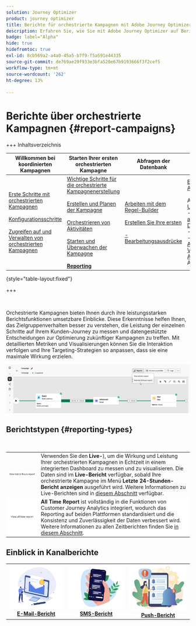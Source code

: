 ```yaml
---
solution: Journey Optimizer
product: journey optimizer
title: Berichte für orchestrierte Kampagnen mit Adobe Journey Optimizer
description: Erfahren Sie, wie Sie mit Adobe Journey Optimizer auf Berichte zu orchestrierten Kampagnen zugreifen können
badge: label="Alpha"
hide: true
hidefromtoc: true
exl-id: 8cb569a2-a4a0-45a5-b7f9-f5a591e44335
source-git-commit: de769ae29f933e3bfa520e67b9193666f3f2cef5
workflow-type: tm+mt
source-wordcount: '262'
ht-degree: 13%

---
```


# Berichte über orchestrierte Kampagnen {#report-campaigns}

+++ Inhaltsverzeichnis

| Willkommen bei koordinierten Kampagnen | Starten Ihrer ersten orchestrierten Kampagne | Abfragen der Datenbank | Aktivitäten für orchestrierte Kampagnen |
|---|---|---|---|
| [Erste Schritte mit orchestrierten Kampagnen](gs-orchestrated-campaigns.md)<br/><br/>[Konfigurationsschritte](configuration-steps.md)<br/><br/>[Zugreifen auf und Verwalten von orchestrierten Kampagnen](access-manage-orchestrated-campaigns.md) | [Wichtige Schritte für die orchestrierte Kampagnenerstellung](gs-campaign-creation.md)<br/><br/>[Erstellen und Planen der Kampagne](create-orchestrated-campaign.md)<br/><br/>[Orchestrieren von Aktivitäten](orchestrate-activities.md)<br/><br/>[Starten und Überwachen der Kampagne](start-monitor-campaigns.md)<br/><br/><b>[Reporting](reporting-campaigns.md)</b> | [Arbeiten mit dem Regel-Builder](orchestrated-rule-builder.md)<br/><br/>[Erstellen Sie Ihre ersten ](build-query.md)<br/><br/>[-Bearbeitungsausdrücke](edit-expressions.md) | [Erste Schritte mit Aktivitäten](activities/about-activities.md)<br/><br/>Aktivitäten:<br/>[Und-Verknüpfung](activities/and-join.md) - [Zielgruppe aufbauen](activities/build-audience.md) - [Dimension ändern](activities/change-dimension.md) - [Kanalaktivitäten](activities/channels.md) - [Kombinieren](activities/combine.md) - [Anreicherung](activities/deduplication.md) - [Verzweigung](activities/enrichment.md) - [Abstimmung](activities/fork.md) [&#128279;](activities/reconciliation.md) [&#128279;](activities/split.md) - Aufspaltung[Warten](activities/wait.md) |

{style="table-layout:fixed"}

+++

<br/>

Orchestrierte Kampagnen bieten Ihnen durch ihre leistungsstarken Berichtsfunktionen umsetzbare Einblicke. Diese Erkenntnisse helfen Ihnen, das Zielgruppenverhalten besser zu verstehen, die Leistung der einzelnen Schritte auf Ihrem Kunden-Journey zu messen und datengestützte Entscheidungen zur Optimierung zukünftiger Kampagnen zu treffen. Mit detaillierten Metriken und Visualisierungen können Sie die Interaktion verfolgen und Ihre Targeting-Strategien so anpassen, dass sie eine maximale Wirkung erzielen.

![](assets/report-orchestrated.png)

## Berichtstypen {#reporting-types}

<table style="table-layout:auto; width: 100%; border-collapse: collapse;">
  <tbody>
    <tr>
      <td><a href="../reports/live-report.md"><img alt="Live-Bericht" src="assets/last-24hours.png"></a></td>
      <td>
        Verwenden Sie den <b>Live-</b>), um die Wirkung und Leistung Ihrer orchestrierten Kampagnen in Echtzeit in einem integrierten Dashboard zu messen und zu visualisieren. Die Daten sind im <b>Live-Bericht</b> verfügbar, sobald Ihre orchestrierte Kampagne im Menü <b>Letzte 24-Stunden-Bericht anzeigen</b> ausgeführt wird. Weitere Informationen zu Live-Berichten sind in <a href="../reports/live-report.md">diesem Abschnitt</a> verfügbar.
      </td>
        </br>
    </tr>
    <tr style="background-color: #FFFFFF;">
      <td><a href="../reports/report-gs-cja.md"><img alt="Bericht für gesamte Zeit" src="assets/all-time-report.png"></a></td>
      <td>
        <b>All Time Report</b> ist vollständig in die Funktionen von Customer Journey Analytics integriert, wodurch das Reporting auf beiden Plattformen standardisiert und die Konsistenz und Zuverlässigkeit der Daten verbessert wird. Weitere Informationen zu allen Zeitberichten finden Sie <a href="../reports/report-gs-cja.md">in diesem Abschnitt</a>.
      </td>
    </tr>
  </tbody>
</table>

## Einblick in Kanalberichte

<table style="table-layout:fixed"><tr style="border: 0; text-align: center;" >
<td><a href="../reports/campaign-global-report-cja-email.md"><img alt="E-Mail" src="../channels/assets/do-not-localize/email.png"></a><br/><a href="../reports/campaign-global-report-cja-email.md"><strong>E-Mail-Bericht</strong></a></td>
<td><a href="../reports/campaign-global-report-cja-sms.md"><img alt="SMS" src="../channels/assets/do-not-localize/sms.png"></a><br/><a href="../reports/campaign-global-report-cja-sms.md"><strong>SMS-Bericht</strong></a></td>
<td><a href="../reports/campaign-global-report-cja-push.md"><img alt="Push" src="../channels/assets/do-not-localize/push.png"></a><a href="../reports/campaign-global-report-cja-push.md"><strong>Push-Bericht</strong></a></td>
</tr></table>

